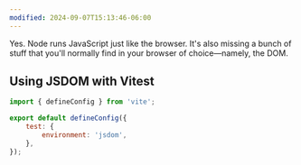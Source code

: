 ```yaml
---
modified: 2024-09-07T15:13:46-06:00
---
```

Yes. Node runs JavaScript just like the browser. It's also missing a bunch of stuff that you'll normally find in your browser of choice—namely, the DOM.

## Using JSDOM with Vitest

```js
import { defineConfig } from 'vite';

export default defineConfig({
	test: {
		environment: 'jsdom',
	},
});
```
